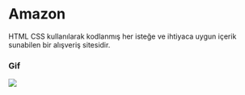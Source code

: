 <h1>Amazon</h1>

HTML CSS kullanılarak kodlanmış her isteğe ve ihtiyaca uygun içerik sunabilen bir alışveriş sitesidir.

<h3>Gif</h3>

![](amazon-v.gif)
